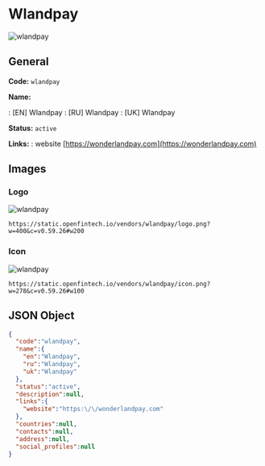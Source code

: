 
# Wlandpay 
![wlandpay](https://static.openfintech.io/vendors/wlandpay/logo.png?w=400&c=v0.59.26#w200)  

## General 
 
**Code:** `wlandpay` 
 
**Name:** 
 
:	[EN] Wlandpay 
:	[RU] Wlandpay 
:	[UK] Wlandpay 
 
**Status:** `active` 
 
**Links:** 
: website [https://wonderlandpay.com](https://wonderlandpay.com) 
 

## Images 

### Logo 
 
![wlandpay](https://static.openfintech.io/vendors/wlandpay/logo.png?w=400&c=v0.59.26#w200)  

```
https://static.openfintech.io/vendors/wlandpay/logo.png?w=400&c=v0.59.26#w200
```  

### Icon 
 
![wlandpay](https://static.openfintech.io/vendors/wlandpay/icon.png?w=278&c=v0.59.26#w100)  

```
https://static.openfintech.io/vendors/wlandpay/icon.png?w=278&c=v0.59.26#w100
```  

## JSON Object 

```json
{
  "code":"wlandpay",
  "name":{
    "en":"Wlandpay",
    "ru":"Wlandpay",
    "uk":"Wlandpay"
  },
  "status":"active",
  "description":null,
  "links":{
    "website":"https:\/\/wonderlandpay.com"
  },
  "countries":null,
  "contacts":null,
  "address":null,
  "social_profiles":null
}
```  
